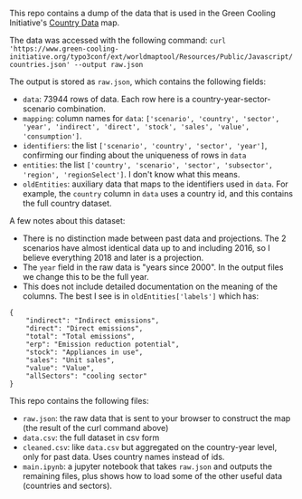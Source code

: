 This repo contains a dump of the data that is used in the Green Cooling Initiative's [Country Data](https://www.green-cooling-initiative.org/country-data) map.

The data was accessed with the following command:
```curl 'https://www.green-cooling-initiative.org/typo3conf/ext/worldmaptool/Resources/Public/Javascript/countries.json' --output raw.json```

The output is stored as `raw.json`, which contains the following fields:
* `data`: 73944 rows of data. Each row here is a country-year-sector-scenario combination.
* `mapping`: column names for `data`: `['scenario', 'country', 'sector', 'year', 'indirect', 'direct', 'stock', 'sales', 'value', 'consumption']`.
* `identifiers`: the list `['scenario', 'country', 'sector', 'year']`, confirming our finding about the uniqueness of rows in `data`
* `entities`: the list `['country', 'scenario', 'sector', 'subsector', 'region', 'regionSelect']`. I don't know what this means.
* `oldEntities`: auxiliary data that maps to the identifiers used in `data`. For example, the `country` column in `data` uses a country id, and this contains the full country dataset.

A few notes about this dataset:
* There is no distinction made between past data and projections. The 2 scenarios have almost identical data up to and including 2016, so I believe everything 2018 and later is a projection.
* The `year` field in the raw data is "years since 2000". In the output files we change this to be the full year.
* This does not include detailed documentation on the meaning of the columns. The best I see is in `oldEntities['labels']` which has:
```
{
    "indirect": "Indirect emissions",
    "direct": "Direct emissions",
    "total": "Total emissions",
    "erp": "Emission reduction potential",
    "stock": "Appliances in use",
    "sales": "Unit sales",
    "value": "Value",
    "allSectors": "cooling sector"
}
```

This repo contains the following files:
* `raw.json`: the raw data that is sent to your browser to construct the map (the result of the curl command above)
* `data.csv`: the full dataset in csv form
* `cleaned.csv`: like `data.csv` but aggregated on the country-year level, only for past data. Uses country names instead of ids.
* `main.ipynb`: a jupyter notebook that takes `raw.json` and outputs the remaining files, plus shows how to load some of the other useful data (countries and sectors).
